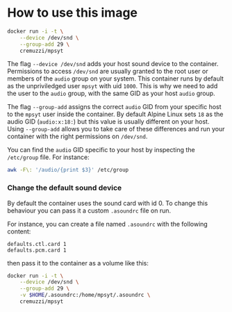 # How to use this image

```sh
docker run -i -t \
    --device /dev/snd \
    --group-add 29 \
    cremuzzi/mpsyt
```

The flag `--device /dev/snd` adds your host sound device to the container.
Permissions to access `/dev/snd` are usually granted to the root user or members of the `audio` group on your system.
This container runs by default as the unpriviledged user `mpsyt` with uid `1000`. This is why we need to add the user to the `audio` group, with the same GID as your host `audio` group.



The flag `--group-add` assigns the correct `audio` GID from your specific host to the `mpsyt` user inside the container.
By default Alpine Linux sets `18` as the audio GID (`audio:x:18:`) but this value is usually different on your host.
Using `--group-add` allows you to take care of these differences and run your container with the right permissions on `/dev/snd`.

You can find the `audio` GID specific to your host by inspecting the `/etc/group` file.
For instance:

```sh
awk -F\: '/audio/{print $3}' /etc/group
```


### Change the default sound device

By default the container uses the sound card with id 0. To change this behaviour you can pass it a custom `.asoundrc` file on run.

For instance, you can create a file named `.asoundrc` with the following content:

```
defaults.ctl.card 1
defaults.pcm.card 1
```

then pass it to the container as a volume like this:

```sh
docker run -i -t \
    --device /dev/snd \
    --group-add 29 \
    -v $HOME/.asoundrc:/home/mpsyt/.asoundrc \
    cremuzzi/mpsyt
```
